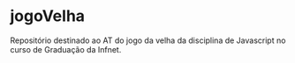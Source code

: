 # jogoVelha
Repositório destinado ao AT do jogo da velha da disciplina de Javascript no curso de Graduação da Infnet.
